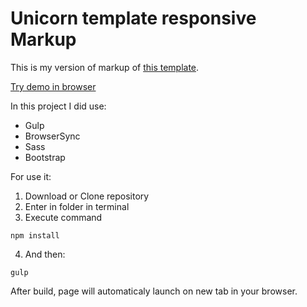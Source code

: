 # Unicorn template responsive Markup

This is my version of markup of [this template](http://graphicburger.com/unicorn-psd-template/).

[Try demo in browser](http://moonbrv.github.io/unicorn-template)

In this project I did use:
- Gulp
- BrowserSync
- Sass
- Bootstrap

For use it:

1. Download or Clone repository
2. Enter in folder in terminal
3. Execute command
  
  ```
  npm install
  ```
4. And then:
  
  ```
  gulp
  ```
  After build, page will automaticaly launch on new tab in your browser.
